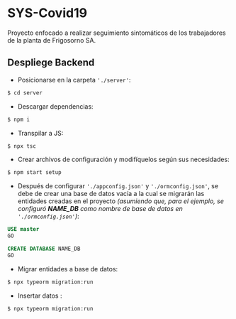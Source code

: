 # SYS-Covid19

Proyecto enfocado a realizar seguimiento sintomáticos de los trabajadores de la planta de Frigosorno SA.

## Despliege Backend
- Posicionarse en la carpeta `'./server'`:
```bash
$ cd server
```

- Descargar dependencias:
```bash
$ npm i
```

- Transpilar a JS:
```bash
$ npx tsc
```

- Crear archivos de configuración y modifíquelos según sus necesidades:
```bash
$ npm start setup
```

- Después de configurar `'./appconfig.json'` y `'./ormconfig.json'`, se debe de crear una base de datos vacía a la cual se migrarán las entidades creadas en el proyecto *(asumiendo que, para el ejemplo, se configuró __NAME_DB__ como nombre de base de datos en `'./ormconfig.json'`)*:
```sql
USE master
GO

CREATE DATABASE NAME_DB
GO
```

- Migrar entidades a base de datos:
```bash
$ npx typeorm migration:run
```

- Insertar datos :
```bash
$ npx typeorm migration:run
```